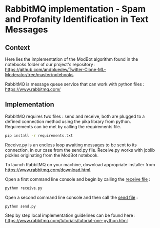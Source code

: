 # RabbitMQ implementation - Spam and Profanity Identification in Text Messages

## Context

Here lies the implementation of the ModBot algorithm found in the notebooks folder of our project's repository : https://github.com/andbluedev/Twitter-Clone-ML-Moderator/tree/master/notebooks

RabbitMQ is message queue service that can work with python files : https://www.rabbitmq.com/

## Implementation

RabbitMQ requires two files : send and receive, both are plugged to a defined connection method using the pika library from python. Requirements can be met by calling the requirements file.

```bash
pip install -r requirements.txt
```

Receive.py is an endless loop awaiting messages to be sent to its connection, in our case from the send.py file.
Receive.py works with joblib pickles originating from the ModBot notebook.

To launch RabbitMQ on your machine, download appropriate installer from https://www.rabbitmq.com/download.html.

Open a first command line console and begin by calling the [receive file](./receive.py) :

```bash
python receive.py
```

Open a second command line console and then call the [send file](./send.py) :

```bash
python send.py
```

Step by step local implementation guidelines can be found here : https://www.rabbitmq.com/tutorials/tutorial-one-python.html


